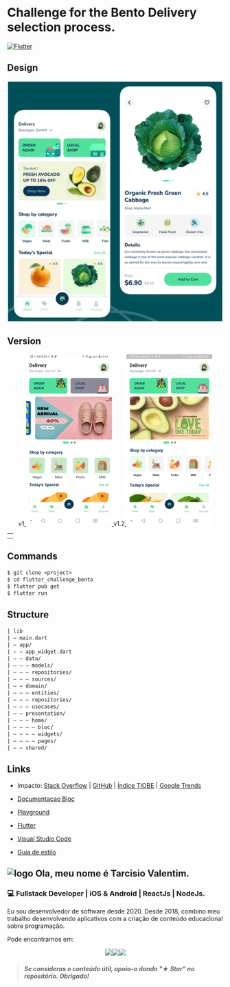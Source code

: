 # Challenge for the Bento Delivery selection process.

[![Flutter](https://img.shields.io/badge/Flutter-Bloc-blue?style=for-the-badge&logo=flutter&logoColor=white&labelColor=101010)](https://developer.mozilla.org/es/docs/Web/JavaScript) 

## Design 

![](./assets/images/design.png)

## Version

<div style="text-align: center">
    <table>
        <tr>
            <td style="text-align: center">
                <tr>v1<tr>  
                <a href="https://bloclibrary.dev/tutorials/flutter-counter">
                    <img src="./assets/images/v1.png" width="200"/>
                </a>
            </td>          
            <td style="text-align: center">
                <tr>v1.2<tr>  
                <a href="https://bloclibrary.dev/tutorials/flutter-counter">
                    <img src="./assets/images/v2.png" width="200"/>
                </a>
            </td>    
          </tr>    
    </table>
</div>


## Commands

```
$ git clone <project>
$ cd flutter_challenge_bento
$ flutter pub get
$ flutter run
```

## Structure

```
| lib
| — main.dart
| — app/
| — — app_widget.dart
| — — data/
| — — — models/
| — — — repositories/
| — — — sources/
| — — domain/
| — — — entities/
| — — — repositories/
| — — — usecases/
| — — presentation/
| — — — home/
| — — — — bloc/
| — — — — widgets/
| — — — — pages/
| — — shared/
```

## Links

* Impacto: [Stack Overflow](https://survey.stackoverflow.co/2023/#most-popular-technologies-language) | [GitHub](https://github.blog/2023-11-08-the-state-of-open-source-and-ai/) | [Índice TIOBE](https://www.tiobe.com/tiobe-index/) | [Google Trends](https://trends.google.es/trends/explore?cat=5&date=today%205-y&q=%2Fm%2F02p97,%2Fm%2F05z1_,%2Fm%2F07sbkfb&hl=es)

* [Documentacao Bloc](https://developer.mozilla.org/es/docs/Web/JavaScript)
* [Playground](https://dartpad.dev/)
* [Flutter](https://flutter.dev/)
* [Visual Studio Code](https://code.visualstudio.com/)
* [Guía de estilo](https://google.github.io/styleguide/jsguide.html)

## ![logo](https://github.com/devtvas/devtvas/blob/main/assets/logo_profile.png?raw=true) Ola, meu nome é Tarcisio Valentim.
### 💻 Fullstack Developer | iOS & Android | ReactJs | NodeJs.


Eu sou desenvolvedor de software desde 2020. Desde 2018, combino meu trabalho desenvolvendo aplicativos com a criação de conteúdo educacional sobre programação.

Pode encontrarnos em:


<div style="display: flex; justify-content: center;">

<a class="social" href="mailto:tarcisio.word@gmail.com" alt="Gmail" >
  <img src="https://img.shields.io/badge/-Gmail-FF0000?style=&labelColor=FF0000&logo=gmail&logoColor=white&link=LINK-DO-SEU-EMAIL" />
</a>

<a class="social" href="https://www.linkedin.com/in/devtvas/" alt="Linkedin" >
  <img src="https://img.shields.io/badge/-Linkedin-0e76a8?style=&logo=Linkedin&logoColor=white&link=LINK-DO-SEU-LINKEDIN" />
</a>

<a class="social" href="https://api.whatsapp.com/send?phone=5562998025403" alt="WhatsApp" >
  <img src="https://img.shields.io/badge/-WhatsApp-25d366?style=&labelColor=25d366&logo=whatsapp&logoColor=white&link=API-DO-SEU-WHATSAPP"/>
</a>

</div>

> ##### Se consideras o conteúdo útil, apoia-o dando "★ Star" no repositório. Obrigado!